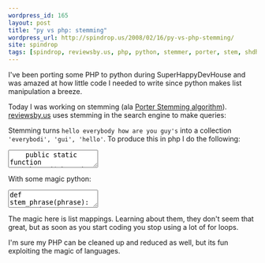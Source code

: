```yaml
---
wordpress_id: 165
layout: post
title: "py vs php: stemming"
wordpress_url: http://spindrop.us/2008/02/16/py-vs-php-stemming/
site: spindrop
tags: [spindrop, reviewsby.us, php, python, stemmer, porter, stem, shdh]
---
```

I've been porting some PHP to python during SuperHappyDevHouse and was amazed at how little code I needed to write since python makes list manipulation a breeze.

Today I was working on stemming (ala [Porter Stemming algorithm](http://tartarus.org/martin/PorterStemmer/)).  [reviewsby.us][rbu] uses stemming in the search engine to make queries:

Stemming turns `hello everybody how are you guy's` into a collection `'everybodi', 'gui', 'hello'`.  To produce this in php I do the following:

<!--more-->

<div><textarea name="code" class="php">
	public static function stemPhrase($phrase)
	{
		// remove apostrophe's and periods
		$phrase = strtolower(str_replace(array('\'', '.'), null, $phrase));
		
		// split into words
		$words = str_word_count($phrase, 1);

		// ignore stop words
		$words = array_diff($words, STOP_WORDS_ARRAY);

		// stem words
		$stemmed_words = array();

		foreach ($words as $word)
		{
			$stemmed_words[] = PorterStemmer::stem($word, true);
		}

		return $stemmed_words;
	}
</textarea></div>

With some magic python:

<div><textarea name="code" class="python">
def stem_phrase(phrase):
    words = phrase.lower().replace('.','').replace("'",'').split()

    # ignore stop words
    words = list(set(words)-set(STOP_WORDS))

    p = PorterStemmer()
    
    return [p.stem(word,0,len(word)-1) for word in words]

</textarea></div>

The magic here is list mappings.  Learning about them, they don't seem that great, but as soon as you start coding you stop using a lot of for loops.

I'm sure my PHP can be cleaned up and reduced as well, but its fun exploiting the magic of languages.

[rbu]: http://reviewsby.us/
[symfony]: http://symfony-project.com/
